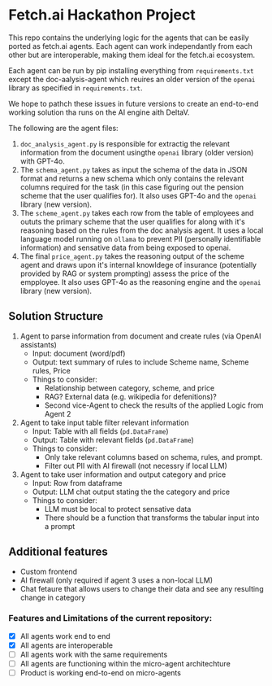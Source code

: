 # Fetch.ai Hackathon Project
This repo contains the underlying logic for the agents that can be easily ported as fetch.ai agents. Each agent can work independantly from each other but are interoperable, making them ideal for the fetch.ai ecosystem.

Each agent can be run by pip installing everything from `requirements.txt` except the doc-aalysis-agent which reuires an older version of the `openai` library as specified in `requirements.txt`.

We hope to pathch these issues in future versions to create an end-to-end working solution tha runs on the AI engine aith DeltaV.

The following are the agent files:
1. `doc_analysis_agent.py` is responsible for extractig the relevant information from the document usingthe `openai` library (older version) with GPT-4o.
2. The `schema_agent.py` takes as input the schema of the data in JSON format and returns a new schema which only contains the relevant columns required for the task (in this case figuring out the pension scheme that the user qualifies for). It also uses GPT-4o and the `openai` library (new version).
3. The `scheme_agent.py` takes each row from the table of employees and oututs the primary scheme that the user qualifies for along with it's reasoning based on the rules from the doc analysis agent. It uses a local language model running on `ollama` to prevent PII (personally identifiable information) and sensative data from being exposed to openai.
4. The final `price_agent.py` takes the reasoning output of the scheme agent and draws upon it's internal knowldege of insurance (potentially provided by RAG or system prompting) assess the price of the empployee. It also uses GPT-4o as the reasoning engine and the `openai` library (new version).

## Solution Structure
1. Agent to parse information from document and create rules (via OpenAI assistants)
    - Input: document (word/pdf)
    - Output: text summary of rules to include Scheme name, Scheme rules, Price
    - Things to consider:
        - Relationship between category, scheme, and price
        - RAG? External data (e.g. wikipedia for defenitions)?
        - Second vice-Agent to check the results of the applied Logic from Agent 2
1. Agent to take input table filter relevant information
    - Input: Table with all fields (`pd.DataFrame`)
    - Output: Table with relevant fields (`pd.DataFrame`)
    - Things to consider:
        - Only take relevant columns based on schema, rules, and prompt.
        - Filter out PII with AI firewall (not necessry if local LLM)
1. Agent to take user information and output category and price
    - Input: Row from dataframe
    - Output: LLM chat output stating the the category and price
    - Things to consider:
        - LLM must be local to protect sensative data
        - There should be a function that transforms the tabular input into a prompt

## Additional features
- Custom frontend
- AI firewall (only required if agent 3 uses a non-local LLM)
- Chat fetaure that allows users to change their data and see any resulting change in category

### Features and Limitations of the current repository:
- [x] All agents work end to end
- [x] All agents are interoperable
- [ ] All agents work with the same requirements
- [ ] All agents are functioning within the micro-agent architechture
- [ ] Product is working end-to-end on micro-agents
